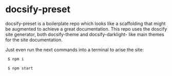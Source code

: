 # docsify-preset

docsify-preset is a boilerplate repo which looks like a scaffolding that might be augmented to achieve a great documentation. This repo uses the doscify site generator, both docsify-theme and docsify-darklight- like main themes for the site documentation.

Just even run the next commands into a terminal to arise the site:

```sh
 $ npm i
```

```sh
 $ npm start
```
